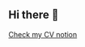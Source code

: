 ## Hi there 👋
[Check my CV notion](https://prickle-ringer-0f2.notion.site/Anastasia-Semisorova-cf9c8918067a45018ad21f1b474116e9?pvs=4)




